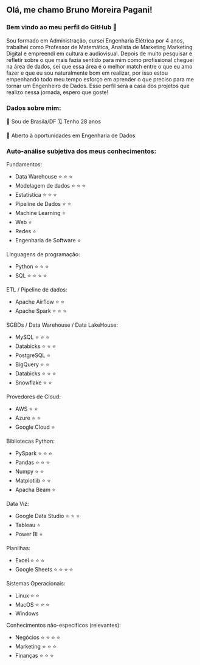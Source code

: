## Olá, me chamo Bruno Moreira Pagani!
### Bem vindo ao meu perfil do GitHub 👋

Sou formado em Administração, cursei Engenharia Elétrica por 4 anos, trabalhei como Professor de Matemática, Analista de Marketing Marketing Digital e empreendi em cultura e audiovisual. Depois de muito pesquisar e refletir sobre o que mais fazia sentido para mim como profissional cheguei na área de dados, sei que essa área é o melhor match entre o que eu amo fazer e que eu sou naturalmente bom em realizar, por isso estou empenhando todo meu tempo esforço em aprender o que preciso para me tornar um Engenheiro de Dados. Esse perfil será a casa dos projetos que realizo nessa jornada, espero que goste!

### Dados sobre mim:
📍 Sou de Brasíla/DF
🗓 Tenho 28 anos

💼 Aberto à oportunidades em Engenharia de Dados

### Auto-análise subjetiva dos meus conhecimentos:

Fundamentos:
- Data Warehouse ⭐️ ⭐️ ⭐️
- Modelagem de dados ⭐️ ⭐️ ⭐️
- Estatística ⭐️ ⭐️ ⭐️
- Pipeline de Dados ⭐️ ⭐️
- Machine Learning ⭐️ 
- Web ⭐️
- Redes ⭐️
- Engenharia de Software ⭐️ 

Linguagens de programação:
- Python ⭐️ ⭐️ ⭐️
- SQL ⭐️ ⭐️ ⭐️ ⭐️

ETL / Pipeline de dados:
- Apache Airflow ⭐️ ⭐️
- Apache Spark ⭐️ ⭐️ ⭐️

SGBDs / Data Warehouse / Data LakeHouse:
- MySQL ⭐️ ⭐️ ⭐️
- Databicks ⭐️ ⭐️ ⭐️ 
- PostgreSQL ⭐️
- BigQuery ⭐️ ⭐️
- Databicks ⭐️ ⭐️ ⭐️ 
- Snowflake ⭐️ ⭐️

Provedores de Cloud:
 - AWS ⭐️ ⭐️
 - Azure ⭐️ ⭐️
 - Google Cloud ⭐️

Bibliotecas Python:
- PySpark ⭐️ ⭐️ ⭐️
- Pandas ⭐️ ⭐️ ⭐️
- Numpy ⭐️ ⭐
- Matplotlib ⭐️ ⭐️
- Apacha Beam ⭐️

Data Viz:
- Google Data Studio ⭐️ ⭐️ ⭐️ 
- Tableau ⭐️
- Power BI ⭐️

Planilhas:
- Excel ⭐️ ⭐️ ⭐
- Google Sheets ⭐️ ⭐️ ⭐️ ⭐️

Sistemas Operacionais:
- Linux ⭐️ ⭐️
- MacOS ⭐️ ⭐️ ⭐️ 
- Windows

Conhecimentos não-específicos (relevantes):
- Negócios ⭐️ ⭐️ ⭐️ ⭐️ 
- Marketing ⭐️ ⭐️ ⭐️ 
- Finanças ⭐️ ⭐️ ⭐️ 

          
<!--
**brunompagani/brunompagani** is a ✨ _special_ ✨ repository because its `README.md` (this file) appears on your GitHub profile.

Here are some ideas to get you started:

- 🔭 I’m currently working on ...
- 🌱 I’m currently learning ...
- 👯 I’m looking to collaborate on ...
- 🤔 I’m looking for help with ...
- 💬 Ask me about ...
- 📫 How to reach me: ...
- 😄 Pronouns: ...
- ⚡ Fun fact: ...
-->
